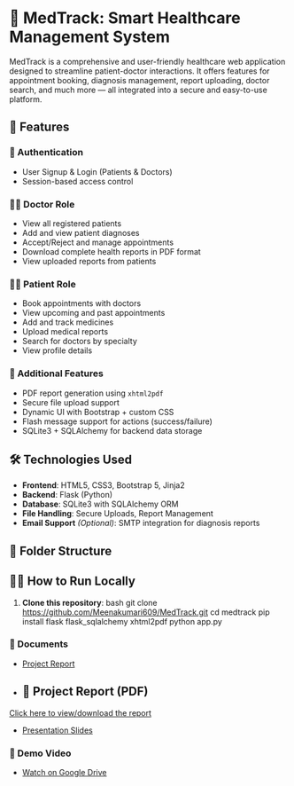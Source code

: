 # 🏥 MedTrack: Smart Healthcare Management System

MedTrack is a comprehensive and user-friendly healthcare web application designed to streamline patient-doctor interactions. It offers features for appointment booking, diagnosis management, report uploading, doctor search, and much more — all integrated into a secure and easy-to-use platform.

## 🚀 Features

### 🔐 Authentication
- User Signup & Login (Patients & Doctors)
- Session-based access control

### 👨‍⚕️ Doctor Role
- View all registered patients
- Add and view patient diagnoses
- Accept/Reject and manage appointments
- Download complete health reports in PDF format
- View uploaded reports from patients

### 🧑‍⚕️ Patient Role
- Book appointments with doctors
- View upcoming and past appointments
- Add and track medicines
- Upload medical reports
- Search for doctors by specialty
- View profile details

### 📂 Additional Features
- PDF report generation using `xhtml2pdf`
- Secure file upload support
- Dynamic UI with Bootstrap + custom CSS
- Flash message support for actions (success/failure)
- SQLite3 + SQLAlchemy for backend data storage

## 🛠️ Technologies Used

- **Frontend**: HTML5, CSS3, Bootstrap 5, Jinja2
- **Backend**: Flask (Python)
- **Database**: SQLite3 with SQLAlchemy ORM
- **File Handling**: Secure Uploads, Report Management
- **Email Support** *(Optional)*: SMTP integration for diagnosis reports

## 📁 Folder Structure
## 🧑‍💻 How to Run Locally

1. **Clone this repository**:
   bash
   git clone https://github.com/Meenakumari609/MedTrack.git
   cd medtrack
   pip install flask flask_sqlalchemy xhtml2pdf
   python app.py
### 📄 Documents
- [Project Report]([docs/Project_Report.pdf](https://drive.google.com/file/d/1n-Hwwn5YMN9_Ezx7hDksmABa__UbrGj-/view?usp=drivesdk))
- ## 📄 Project Report (PDF)

[Click here to view/download the report](https://drive.google.com/file/d/1n-Hwwn5YMN9_Ezx7hDksmABa__UbrGj-/view?usp=drivesdk)

- [Presentation Slides](docs/Presentation.pptx)

### 🎥 Demo Video
- [Watch on Google Drive](https://drive.google.com/file/d/1mz-YNsXVdbEcknFR3HO141HQXCtSyFlb/view?usp=drivesdk)
